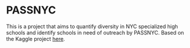 # PASSNYC
This is a project that aims to quantify diversity in NYC specialized high schools and identify schools in need of outreach by PASSNYC. Based on the Kaggle project <a href='https://www.kaggle.com/passnyc/data-science-for-good'>here</a>. 
